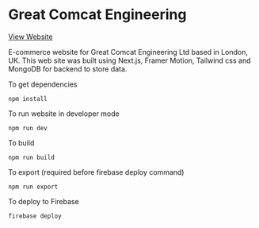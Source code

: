 # Great Comcat Engineering

[View Website](https://greatcomcatengineering.com)

E-commerce website for Great Comcat Engineering Ltd based in London, UK. This web site was built using Next.js, Framer Motion, Tailwind css and MongoDB for backend to store data.

To get dependencies
```
npm install
```

To run website in developer mode
```
npm run dev
```

To build
```
npm run build
```

To export (required before firebase deploy command)
```
npm run export
```

To deploy to Firebase
```
firebase deploy
```

